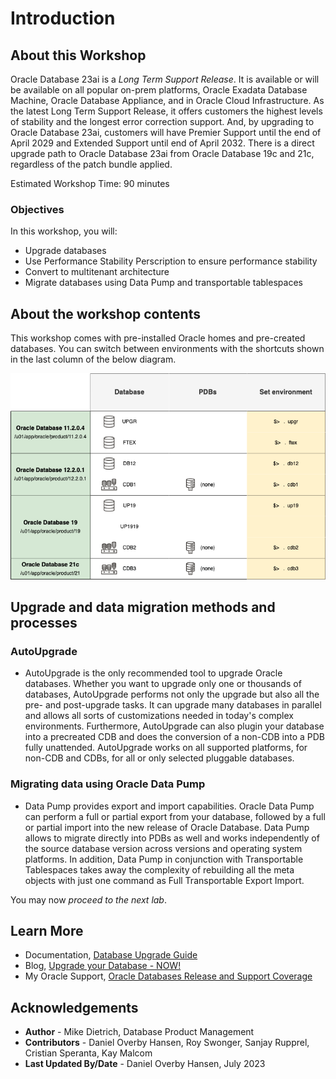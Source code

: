 # Introduction

## About this Workshop

Oracle Database 23ai is a *Long Term Support Release*. It is available or will be available on all popular on-prem platforms, Oracle Exadata Database Machine, Oracle Database Appliance, and in Oracle Cloud Infrastructure. As the latest Long Term Support Release, it offers customers the highest levels of stability and the longest error correction support. And, by upgrading to Oracle Database 23ai, customers will have Premier Support until the end of April 2029 and Extended Support until end of April 2032.  There is a direct upgrade path to Oracle Database 23ai from Oracle Database 19c and 21c, regardless of the patch bundle applied.

Estimated Workshop Time: 90 minutes

### Objectives

In this workshop, you will:

* Upgrade databases
* Use Performance Stability Perscription to ensure performance stability
* Convert to multitenant architecture
* Migrate databases using Data Pump and transportable tablespaces

## About the workshop contents

This workshop comes with pre-installed Oracle homes and pre-created databases. 
You can switch between environments with the shortcuts shown in the last column of the below diagram.

![Overview of the Oracle Homes and databases in the lab](./images/introduction-overview.png " ")

## Upgrade and data migration methods and processes

### AutoUpgrade

- AutoUpgrade is the only recommended tool to upgrade Oracle databases. Whether you want to upgrade only one or thousands of databases, AutoUpgrade performs not only the upgrade but also all the pre- and post-upgrade tasks. It can upgrade many databases in parallel and allows all sorts of customizations needed in today's complex environments. Furthermore, AutoUpgrade can also plugin your database into a precreated CDB and does the conversion of a non-CDB into a PDB fully unattended. AutoUpgrade works on all supported platforms, for non-CDB and CDBs, for all or only selected pluggable databases.

### Migrating data using Oracle Data Pump

- Data Pump provides export and import capabilities. Oracle Data Pump can perform a full or partial export from your database, followed by a full or partial import into the new release of Oracle Database. Data Pump allows to migrate directly into PDBs as well and works independently of the source database version across versions and operating system platforms. In addition, Data Pump in conjunction with Transportable Tablespaces takes away the complexity of rebuilding all the meta objects with just one command as Full Transportable Export Import.

You may now *proceed to the next lab*.

## Learn More

* Documentation, [Database Upgrade Guide](https://docs.oracle.com/en/database/oracle/oracle-database/23/upgrd/intro-to-upgrading-oracle-database.html#GUID-FA024F34-A61A-4C4B-AA60-C123A9191A16)
* Blog, [Upgrade your Database - NOW!](https://MikeDietrichDE.com)
* My Oracle Support, [Oracle Databases Release and Support Coverage](https://support.oracle.com/epmos/faces/DocumentDisplay?id=742060.1&displayIndex=1)

## Acknowledgements
* **Author** - Mike Dietrich, Database Product Management
* **Contributors** - Daniel Overby Hansen, Roy Swonger, Sanjay Rupprel, Cristian Speranta, Kay Malcom
* **Last Updated By/Date** - Daniel Overby Hansen, July 2023
